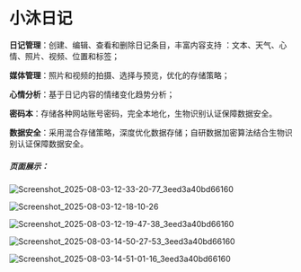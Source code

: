 # 小沐日记
**日记管理**：创建、编辑、查看和删除日记条目，丰富内容支持 ：文本、天气、心情、照片、视频、位置和标签； 

**媒体管理**：照片和视频的拍摄、选择与预览，优化的存储策略； 

**心情分析**：基于日记内容的情绪变化趋势分析；

**密码本**：存储各种网站账号密码，完全本地化，生物识别认证保障数据安全。

**数据安全**：采用混合存储策略，深度优化数据存储；自研数据加密算法结合生物识别认证保障数据安全。



##### 页面展示：

![Screenshot_2025-08-03-12-33-20-77_3eed3a40bd66160](./assets/Screenshot_2025-08-03-12-33-20-77_3eed3a40bd66160.jpg)

![Screenshot_2025-08-03-12-18-10-26](./assets/Screenshot_2025-08-03-12-18-10-26.jpg)

![Screenshot_2025-08-03-12-19-47-38_3eed3a40bd66160](./assets/Screenshot_2025-08-03-12-19-47-38_3eed3a40bd66160.jpg)

![Screenshot_2025-08-03-14-50-27-53_3eed3a40bd66160](./assets/Screenshot_2025-08-03-14-50-27-53_3eed3a40bd66160.jpg)

![Screenshot_2025-08-03-14-51-01-16_3eed3a40bd66160](./assets/Screenshot_2025-08-03-14-51-01-16_3eed3a40bd66160.jpg)
